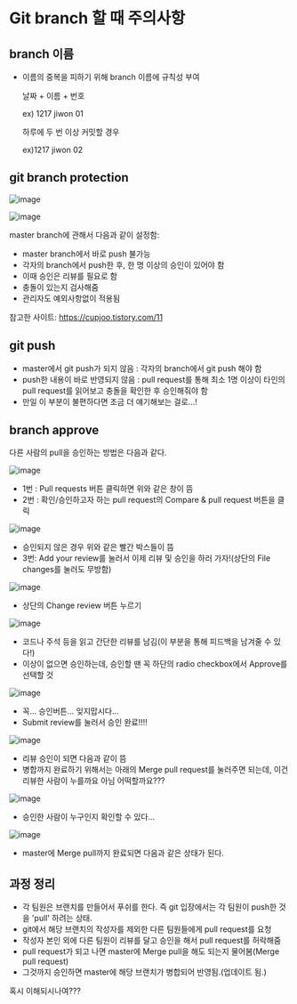 # Git  branch 할 때 주의사항

## branch 이름

- 이름의 중복을 피하기 위해 branch 이름에 규칙성 부여

  날짜 + 이름 + 번호

  ex) 1217 jiwon 01

  하루에 두 번 이상 커밋할 경우

  ex)1217 jiwon 02





## git branch protection

![image](./git_br_protection1.JPG)

![image](./git_br_protection2.JPG)

master branch에 관해서 다음과 같이 설정함:

- master branch에서 바로 push 불가능
- 각자의 branch에서 push한 후, 한 명 이상의 승인이 있어야 함
- 이때 승인은 리뷰를 필요로 함
- 충돌이 있는지 검사해줌
- 관리자도 예외사항없이 적용됨

참고한 사이트: https://cupjoo.tistory.com/11





## git push

- master에서 git push가 되지 않음 : 각자의 branch에서 git push 해야 함
- push한 내용이 바로 반영되지 않음 : pull request를 통해 최소 1명 이상이 타인의 pull request를 읽어보고 충돌을 확인한 후 승인해줘야 함
- 만일 이 부분이 불편하다면 조금 더 얘기해보는 걸로...!





## branch approve

다른 사람의 pull을 승인하는 방법은 다음과 같다.

![image](branch1.JPG)

- 1번 : Pull requests 버튼 클릭하면 위와 같은 창이 뜸
- 2번 : 확인/승인하고자 하는 pull request의 Compare & pull request 버튼을 클릭



![image](./branch2.PNG)

- 승인되지 않은 경우 위와 같은 빨간 박스들이 뜸
- 3번: Add your review를 눌러서 이제 리뷰 및 승인을 하러 가자!(상단의 File changes를 눌러도 무방함)



![image](./branch3.PNG)

- 상단의 Change review 버튼 누르기



![image](./branch4.PNG)

- 코드나 주석 등을 읽고 간단한 리뷰를 남김(이 부분을 통해 피드백을 남겨줄 수 있다!)
- 이상이 없으면 승인하는데, 승인할 땐 꼭 하단의 radio checkbox에서 Approve를 선택할 것



![image](./branch5.PNG)

- 꼭... 승인버튼... 잊지맙시다...
- Submit review를 눌러서 승인 완료!!!!



![image](./branch6.PNG)

- 리뷰 승인이 되면 다음과 같이 뜸
- 병합까지 완료하기 위해서는 아래의 Merge pull request를 눌러주면 되는데, 이건 리뷰한 사람이 누를까요 아님 어떡할까요???



![image](./branch7.JPG)

- 승인한 사람이 누구인지 확인할 수 있다...





![image](./branch8.JPG)

- master에 Merge pull까지 완료되면 다음과 같은 상태가 된다.





## 과정 정리

- 각 팀원은 브랜치를 만들어서 푸쉬를 한다. 즉 git 입장에서는 각 팀원이 push한 것을 'pull' 하려는 상태.
- git에서 해당 브랜치의 작성자를 제외한 다른 팀원들에게 pull request를 요청
- 작성자 본인 외에 다른 팀원이 리뷰를 달고 승인을 해서 pull request를 허락해줌
- pull request가 되고 나면 master에 Merge pull을 해도 되는지 물어봄(Merge pull request)
- 그것까지 승인하면 master에 해당 브랜치가 병합되어 반영됨.(업데이트 됨.)



혹시 이해되시나여???

